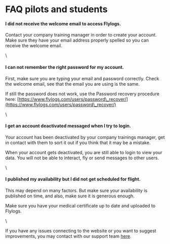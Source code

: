 # FAQ pilots and students

#### I did not receive the welcome email to access Flylogs.

Contact your company training manager in order to create your account. Make sure they have your email address properly spelled so you can receive the welcome email.

\


#### I can not remember the right password for my account.

First, make sure you are typing your email and password correctly. Check the welcome email, see that the email you are using is the same.

If still the password does not work, use the Password recovery procedure here: [https://www.flylogs.com/users/password\_recover/](https://www.flylogs.com/users/password\_recover/)

\


#### I get an account deactivated messaged when I try to login.

Your account has been deactivated by your company trainings manager, get in contact with them to sort it out if you think that it may be a mistake.

When your account gets deactivated, you are still able to login to view your data. You will not be able to interact, fly or send messages to other users.

\


#### I published my availability but I did not get scheduled for flight.

This may depend on many factors. But make sure your availability is published on time, and also, make sure it is generous enough.

Make sure you have your medical certificate up to date and uploaded to Flylogs.

\


If you have any issues connecting to the website or you want to suggest improvements, you may contact with our support team [here](https://www.flylogs.com/home/contact).
